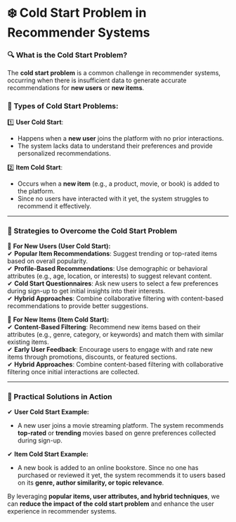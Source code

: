 # ❄️ Cold Start Problem in Recommender Systems  

### 🔍 What is the Cold Start Problem?  
The **cold start problem** is a common challenge in recommender systems, occurring when there is insufficient data to generate accurate recommendations for **new users** or **new items**.  

### 📌 Types of Cold Start Problems:  
1️⃣ **User Cold Start**:  
   - Happens when a **new user** joins the platform with no prior interactions.  
   - The system lacks data to understand their preferences and provide personalized recommendations.  

2️⃣ **Item Cold Start**:  
   - Occurs when a **new item** (e.g., a product, movie, or book) is added to the platform.  
   - Since no users have interacted with it yet, the system struggles to recommend it effectively.  

---

### 🚀 Strategies to Overcome the Cold Start Problem  

🔹 **For New Users (User Cold Start):**  
✔ **Popular Item Recommendations**: Suggest trending or top-rated items based on overall popularity.  
✔ **Profile-Based Recommendations**: Use demographic or behavioral attributes (e.g., age, location, or interests) to suggest relevant content.  
✔ **Cold Start Questionnaires**: Ask new users to select a few preferences during sign-up to get initial insights into their interests.  
✔ **Hybrid Approaches**: Combine collaborative filtering with content-based recommendations to provide better suggestions.  

🔹 **For New Items (Item Cold Start):**  
✔ **Content-Based Filtering**: Recommend new items based on their attributes (e.g., genre, category, or keywords) and match them with similar existing items.  
✔ **Early User Feedback**: Encourage users to engage with and rate new items through promotions, discounts, or featured sections.  
✔ **Hybrid Approaches**: Combine content-based filtering with collaborative filtering once initial interactions are collected.  

---

### 🎯 Practical Solutions in Action  

✔ **User Cold Start Example:**  
- A new user joins a movie streaming platform. The system recommends **top-rated** or **trending** movies based on genre preferences collected during sign-up.  

✔ **Item Cold Start Example:**  
- A new book is added to an online bookstore. Since no one has purchased or reviewed it yet, the system recommends it to users based on its **genre, author similarity, or topic relevance**.  

By leveraging **popular items, user attributes, and hybrid techniques**, we can **reduce the impact of the cold start problem** and enhance the user experience in recommender systems.  
